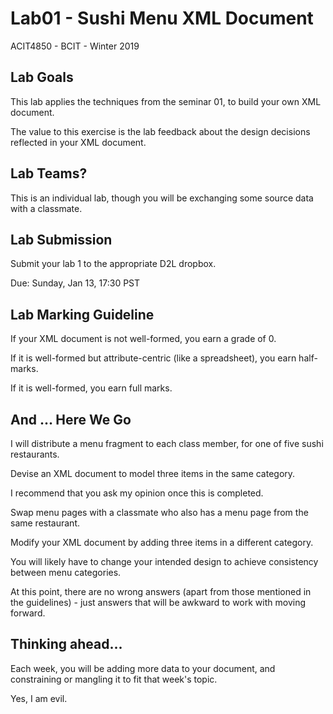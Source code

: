 # Lab01 - Sushi Menu XML Document
ACIT4850 - BCIT - Winter 2019

## Lab Goals

This lab applies the techniques from the seminar 01, to build your own
XML document.

The value to this exercise is the lab feedback about the design
decisions reflected in your XML document.

## Lab Teams?

This is an individual lab, though you will be exchanging some source
data with a classmate.

## Lab Submission

Submit your lab 1 to the appropriate D2L dropbox.

Due: Sunday, Jan 13, 17:30 PST

## Lab Marking Guideline

If your XML document is not well-formed, you earn a grade of 0.

If it is well-formed but attribute-centric (like a spreadsheet),
you earn half-marks.

If it is well-formed, you earn full marks.

## And ... Here We Go

I will distribute a menu fragment to each class member,
for one of five sushi restaurants.

Devise an XML document to model three items in the
same category.

I recommend that you ask my opinion once this is completed.

Swap menu pages with a classmate who also has a menu page
from the same restaurant.

Modify your XML document by adding three items in a
different category.

You will likely have to change your intended design
to achieve consistency between menu categories.

At this point, there are no wrong answers (apart from those
mentioned in the guidelines) - just answers that will
be awkward to work with moving forward.

## Thinking ahead...

Each week, you will be adding more data to your document,
and constraining or mangling it to fit that week's topic.

Yes, I am evil.

